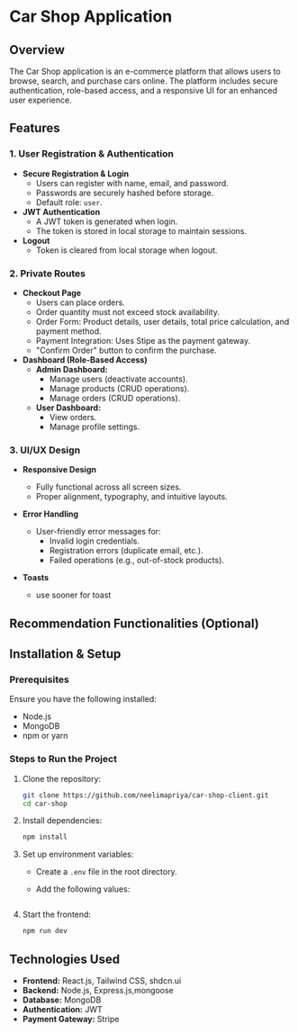 # Car Shop Application

## Overview

The Car Shop application is an e-commerce platform that allows users to browse, search, and purchase cars online. The platform includes secure authentication, role-based access, and a responsive UI for an enhanced user experience.

## Features

### 1. User Registration & Authentication

- **Secure Registration & Login**
  - Users can register with name, email, and password.
  - Passwords are securely hashed before storage.
  - Default role: `user`.
- **JWT Authentication**
  - A JWT token is generated when login.
  - The token is stored in local storage to maintain sessions.
- **Logout**
  - Token is cleared from local storage when logout.

### 2. Private Routes

- **Checkout Page**
  - Users can place orders.
  - Order quantity must not exceed stock availability.
  - Order Form: Product details, user details, total price calculation, and payment method.
  - Payment Integration: Uses Stipe as the payment gateway.
  - "Confirm Order" button to confirm the purchase.
- **Dashboard (Role-Based Access)**
  - **Admin Dashboard:**
    - Manage users (deactivate accounts).
    - Manage products (CRUD operations).
    - Manage orders (CRUD operations).
  - **User Dashboard:**
    - View orders.
    - Manage profile settings.

### 3. UI/UX Design

- **Responsive Design**
  - Fully functional across all screen sizes.
  - Proper alignment, typography, and intuitive layouts.
- **Error Handling**

  - User-friendly error messages for:
    - Invalid login credentials.
    - Registration errors (duplicate email, etc.).
    - Failed operations (e.g., out-of-stock products).

- **Toasts**
  - use sooner for toast

## Recommendation Functionalities (Optional)

## Installation & Setup

### Prerequisites

Ensure you have the following installed:

- Node.js
- MongoDB
- npm or yarn

### Steps to Run the Project

1. Clone the repository:

   ```sh
   git clone https://github.com/neelimapriya/car-shop-client.git
   cd car-shop
   ```

2. Install dependencies:

   ```sh
   npm install
   ```

3. Set up environment variables:

   - Create a `.env` file in the root directory.
   - Add the following values:

     ```env

     ```

4. Start the frontend:
   ```sh
   npm run dev
   ```

## Technologies Used

- **Frontend:** React.js, Tailwind CSS, shdcn.ui
- **Backend:** Node.js, Express.js,mongoose
- **Database:** MongoDB
- **Authentication:** JWT
- **Payment Gateway:** Stripe
